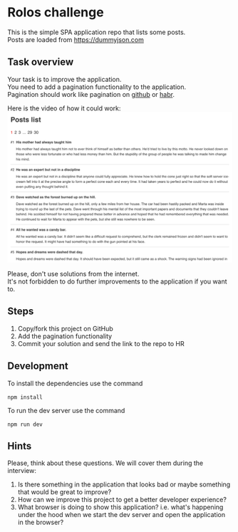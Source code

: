 # Rolos challenge

This is the simple SPA application repo that lists some posts.\
Posts are loaded from https://dummyjson.com

## Task overview

Your task is to improve the application.\
You need to add a pagination functionality to the application.\
Pagination should work like pagination on [github](https://github.com/search?q=test&type=Repositories) or [habr](https://habr.com/en/all/).

Here is the video of how it could work:
[![Watch the video](info/preview.png)](info/recording.mp4)

Please, don't use solutions from the internet.\
It's not forbidden to do further improvements to the application if you want to.

## Steps

1. Copy/fork this project on GitHub
2. Add the pagination functionality
3. Commit your solution and send the link to the repo to HR

## Development

To install the dependencies use the command
```shell
npm install
```

To run the dev server use the command
```shell
npm run dev
```

## Hints

Please, think about these questions. We will cover them during the interview:
1. Is there something in the application that looks bad or maybe something that would be great to improve?
2. How can we improve this project to get a better developer experience?
3. What browser is doing to show this application? i.e. what's happening under the hood when we start the dev server and open the application in the browser?
